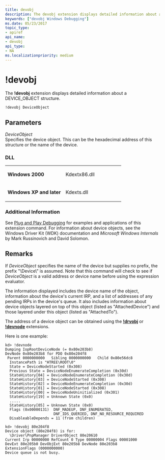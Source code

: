 ```yaml
---
title: devobj
description: The devobj extension displays detailed information about a DEVICE_OBJECT structure.
keywords: ["devobj Windows Debugging"]
ms.date: 05/23/2017
topic_type:
- apiref
api_name:
- devobj
api_type:
- NA
ms.localizationpriority: medium
---
```


# !devobj


The **!devobj** extension displays detailed information about a DEVICE\_OBJECT structure.

```dbgcmd
!devobj DeviceObject 
```

## <span id="ddk__devobj_dbg"></span><span id="DDK__DEVOBJ_DBG"></span>Parameters


<span id="_______DeviceObject______"></span><span id="_______deviceobject______"></span><span id="_______DEVICEOBJECT______"></span> *DeviceObject*   
Specifies the device object. This can be the hexadecimal address of this structure or the name of the device.

### <span id="DLL"></span><span id="dll"></span>DLL

<table>
<colgroup>
<col width="50%" />
<col width="50%" />
</colgroup>
<tbody>
<tr class="odd">
<td align="left"><p><strong>Windows 2000</strong></p></td>
<td align="left"><p>Kdextx86.dll</p></td>
</tr>
<tr class="even">
<td align="left"><p><strong>Windows XP and later</strong></p></td>
<td align="left"><p>Kdexts.dll</p></td>
</tr>
</tbody>
</table>

 

### <span id="Additional_Information"></span><span id="additional_information"></span><span id="ADDITIONAL_INFORMATION"></span>Additional Information

See [Plug and Play Debugging](plug-and-play-debugging.md) for examples and applications of this extension command. For information about device objects, see the Windows Driver Kit (WDK) documentation and *Microsoft Windows Internals* by Mark Russinovich and David Solomon.

Remarks
-------

If *DeviceObject* specifies the name of the device but supplies no prefix, the prefix "\\Device\\" is assumed. Note that this command will check to see if *DeviceObject* is a valid address or device name before using the expression evaluator.

The information displayed includes the device name of the object, information about the device's current IRP, and a list of addresses of any pending IRPs in the device's queue. It also includes information about device objects layered on top of this object (listed as "AttachedDevice") and those layered under this object (listed as "AttachedTo").

The address of a device object can be obtained using the [**!drvobj**](-drvobj.md) or [**!devnode**](-devnode.md) extensions.

Here is one example:

```dbgcmd
kd> !devnode
Dumping IopRootDeviceNode (= 0x80e203b8)
DevNode 0x80e203b8 for PDO 0x80e204f8
 Parent 0000000000   Sibling 0000000000   Child 0x80e56dc8
  InstancePath is "HTREE\ROOT\0"
  State = DeviceNodeStarted (0x308)
  Previous State = DeviceNodeEnumerateCompletion (0x30d)
  StateHistory[04] = DeviceNodeEnumerateCompletion (0x30d)
  StateHistory[03] = DeviceNodeStarted (0x308)
  StateHistory[02] = DeviceNodeEnumerateCompletion (0x30d)
  StateHistory[01] = DeviceNodeStarted (0x308)
  StateHistory[00] = DeviceNodeUninitialized (0x301)
  StateHistory[19] = Unknown State (0x0)
  .....
  StateHistory[05] = Unknown State (0x0)
  Flags (0x00000131)  DNF_MADEUP, DNF_ENUMERATED, 
                      DNF_IDS_QUERIED, DNF_NO_RESOURCE_REQUIRED
  DisableableDepends = 11 (from children)

kd> !devobj 80e204f8
Device object (80e204f8) is for:
  \Driver\PnpManager DriverObject 80e20610
Current Irp 00000000 RefCount 0 Type 00000004 Flags 00001000
DevExt 80e205b0 DevObjExt 80e205b8 DevNode 80e203b8 
ExtensionFlags (0000000000)  
Device queue is not busy.
```

 

 





